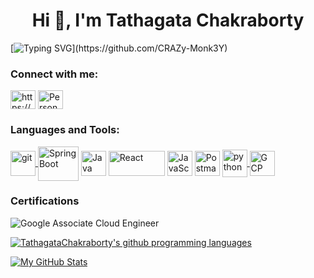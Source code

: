 <h1 align="center">Hi 👋, I'm Tathagata Chakraborty</h1>

[![Typing SVG](https://readme-typing-svg.herokuapp.com?font=Roboto&size=25&duration=4000&pause=2000&color=7BF72F&vCenter=true&width=460&lines=Hello%2C+I'm+Tathagata.;I'm+a+full-stack+Web+Developer.;I'm+a+tech+enthusiast.;Reach+out+to+me+with+the+given+links.)](https://github.com/CRAZy-Monk3Y)

<h3 align="left">Connect with me:</h3>
<p align="left">
<a href="https://www.linkedin.com/in/tathagata-chakraborty-478416172" target="_blank"><img align="center" src="https://raw.githubusercontent.com/rahuldkjain/github-profile-readme-generator/master/src/images/icons/Social/linked-in-alt.svg" alt="https://www.linkedin.com/in/tathagata-chakraborty-478416172" height="30" width="40" /></a>
  <a href="https://tathagata-chakraborty-portfolio.netlify.app/" target="_blank"><img  align="center" src="https://encrypted-tbn0.gstatic.com/images?q=tbn:ANd9GcSNtoiNnANiYRP1_Zd3vuiTDmmntxLTcr6NYGP4EBa3_A&s" height="30" width="40" alt="Personal Portfolio Page"/></a>
</p>

<h3 align="left">Languages and Tools:</h3>
<p align="left"> 
<a href="https://git-scm.com/" target="_blank" rel="noreferrer"> <img align="center" src="https://www.vectorlogo.zone/logos/git-scm/git-scm-icon.svg" alt="git" width="40" height="40"/> </a> 
<a href="https://spring.io/" target="_blank" rel="noreferrer"> <img  align="center" src="https://user-images.githubusercontent.com/61090388/232844997-ec16433d-6075-4547-a429-3a66ad886734.png" alt="Spring Boot" width="65" height="55"/></a> 
<a href="https://www.java.com/en/" target="_blank" rel="noreferrer"><img  align="center" src="https://www.svgrepo.com/show/184143/java.svg" alt="Java" width="40" height="40"/></a>
<a href="https://react.dev/" target="_blank" rel="noreferrer"><img align="center" src="https://logodix.com/logo/1658501.png" alt="React" width="90" height="40"/></a>
<a href="https://developer.mozilla.org/en-US/docs/Web/JavaScript" target="_blank" rel="noreferrer"><img align="center" src="https://logodix.com/logo/374704.png" alt="JavaScript" width="40" height="40"/></a>
<a href="https://www.postman.com/" target="_blank" rel="noreferrer"><img align="center" src="https://logodix.com/logo/2062767.png" alt="Postman" width="40" height="40"/></a>
<a href="https://www.python.org" target="_blank" rel="noreferrer"> <img align="center" src="https://s3.dualstack.us-east-2.amazonaws.com/pythondotorg-assets/media/community/logos/python-logo-only.png" alt="python" width="40" height="44"/> </a> 
<a href="https://cloud.google.com/" target="_blank" rel="noreferrer"> <img align="center" src="https://www.gstatic.com/devrel-devsite/prod/v3f8eafc9e9ec34d001886958ac58f6b3d255ba70e9584b93488d1cf3a23653aa/cloud/images/favicons/onecloud/apple-icon.png" alt="GCP" width="40"/>
</a>
</p>

<h3>Certifications </h3>
<img src="https://api.accredible.com/v1/frontend/credential_website_embed_image/badge/58659370" alt="Google Associate Cloud Engineer"/>
 
[![TathagataChakraborty's github programming languages](https://github-readme-stats-eight-theta.vercel.app/api/top-langs/?username=CRAZy-Monk3Y&langs_count=10&layout=compact&theme=material-palenight&hide_border=true&bg_color=1F222E&title_color=F85D7F&icon_color=F8D866)](https://github.com/CRAZy-Monk3Y/)

[![My GitHub Stats](https://github-readme-stats.vercel.app/api/?username=CRAZy-Monk3Y&count_private=true&theme=tokyonight&showicons=true)]()
